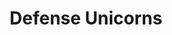 ---
layout: startup_page
title: "Defense Unicorns"
id: "defenseunicorns.com"
permalink: "/defenseunicornsdefenseunicorns.com04252025/"
website: "https://www.defenseunicorns.com/"
funding_round: "Series A"
funding_amount: "$35M"
investors: "Sapphire Ventures, Ansa Capital"
about: "Defense Unicorns provides open-source software and AI capabilities for national security systems. They enable continuous software delivery in various environments, including air-gapped ones, allowing for rapid adoption of modern technologies in diverse settings. Their solutions address the challenges of deploying crucial capabilities quickly and securely within the national security sector."
markets: "Software, AI, National Security, Software Development, Software Engineering"
hq: "Colorado Springs, Colorado, United States"
founded_year: "2021"
linkedin: "https://www.linkedin.com/company/defense-unicorns"
twitter: "https://x.com/defenseunicorns"
instagram: ""
facebook: "https://www.facebook.com/defenseunicorns"
crunchbase: "https://www.crunchbase.com/organization/defense-unicorns"
pitchbook: "https://pitchbook.com/profiles/company/495717-67"

# SEO Optimization
meta_title: "Defense Unicorns - Series A Funding ($35M)"
meta_description: "Defense Unicorns, Defense Unicorns provides open-source software and AI capabilities for national security systems. They enable continuous software delivery in various ..."
meta_keywords: "Defense Unicorns, Software, AI, National Security, Software Development, Software Engineering, Series A funding"
canonical_url: "https://pkprojectstartups.github.io/projectstartups.com/defenseunicornsdefenseunicorns.com04252025/"
---